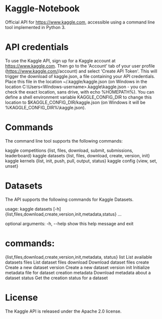 # Kaggle-Notebook


Official API for https://www.kaggle.com, accessible using a command line tool implemented in Python 3.



# API credentials
To use the Kaggle API, sign up for a Kaggle account at https://www.kaggle.com. Then go to the 'Account' tab of your user profile (https://www.kaggle.com/<username>/account) and select 'Create API Token'. This will trigger the download of kaggle.json, a file containing your API credentials. Place this file in the location ~/.kaggle/kaggle.json (on Windows in the location C:\Users\<Windows-username>\.kaggle\kaggle.json - you can check the exact location, sans drive, with echo %HOMEPATH%). You can define a shell environment variable KAGGLE_CONFIG_DIR to change this location to $KAGGLE_CONFIG_DIR/kaggle.json (on Windows it will be %KAGGLE_CONFIG_DIR%\kaggle.json).
 
  
 # Commands 
The command line tool supports the following commands:

kaggle competitions {list, files, download, submit, submissions, leaderboard}
kaggle datasets {list, files, download, create, version, init}
kaggle kernels {list, init, push, pull, output, status}
kaggle config {view, set, unset}
  
  
 # Datasets
The API supports the following commands for Kaggle Datasets.

usage: kaggle datasets [-h]
                       {list,files,download,create,version,init,metadata,status} ...

optional arguments:
  -h, --help            show this help message and exit

# commands:
  {list,files,download,create,version,init,metadata, status}
    list                List available datasets
    files               List dataset files
    download            Download dataset files
    create              Create a new dataset
    version             Create a new dataset version
    init                Initialize metadata file for dataset creation
    metadata            Download metadata about a dataset
    status              Get the creation status for a dataset
  
 # License
The Kaggle API is released under the Apache 2.0 license.
